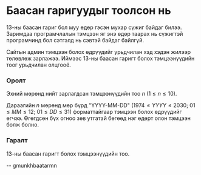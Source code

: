 Баасан гаригуудыг тоолсон нь
============================
$13$-ны баасан гариг бол муу өдөр гэсэн мухар сүжиг байдаг билээ. Заримдаа
програмчлалын тэмцээн яг энэ өдөр таарах нь сүжигтэй програмчинд бол сэтгэлд нь
сэвтэй байдаг байлгүй.

Сайтын админ тэмцээн болох өдрүүдийг урьдчилан хэд хэдэн жилээр төлөвлөж
зарлажээ. Иймээс 13-ны баасан гаригт болох тэмцээнүүдийн тоог урьдчилан олцгооё.


### Оролт
Эхний мөрөнд нийт зарлагдсан тэмцээнүүдийн тоо $n$ ($1 ≤ n ≤ 10$).

Дараагийн $n$ мөрөнд мөр бүрд "YYYY-MM-DD" ($1974 ≤ YYYY ≤ 2030$; $01 ≤ MM ≤
12$; $01 ≤ DD ≤ 31$) форматтайгаар тэмцээн болох өдрүүдийг өгчээ. Өгөгдсөн бүх
огноо зөв утгатай бөгөөд нэг өдөрт олон тэмцээн болж болно.


### Гаралт
$13$-ны баасан гаригт болох тэмцээнүүдийн тоо.

-- gmunkhbaatarmn
